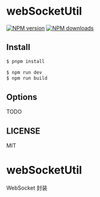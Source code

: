 # webSocketUtil

[![NPM version](https://img.shields.io/npm/v/webSocketUtil.svg?style=flat)](https://npmjs.org/package/webSocketUtil)
[![NPM downloads](http://img.shields.io/npm/dm/webSocketUtil.svg?style=flat)](https://npmjs.org/package/webSocketUtil)

## Install

```bash
$ pnpm install
```

```bash
$ npm run dev
$ npm run build
```

## Options

TODO

## LICENSE

MIT
# webSocketUtil
WebSocket 封装

